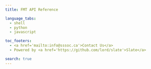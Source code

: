 ```yaml
---
title: FMT API Reference

language_tabs:
  - shell
  - python
  - javascript

toc_footers:
  - <a href='mailto:info@sssoc.ca'>Contact Us</a>
  - Powered by <a href='https://github.com/lord/slate'>Slate</a>

search: true
---
```

